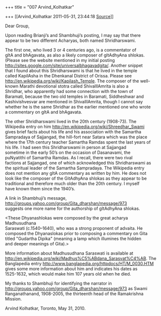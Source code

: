 +++
title = "007 Arvind_Kolhatkar"

+++
[[Arvind_Kolhatkar	2011-05-31, 23:44:18 [Source](https://groups.google.com/g/samskrita/c/nZQH1duBqHU)]]



Dear Group,  
  
Upon reading Brianji’s and Shambhuji’s posting, I may say that there  
appear to be two different Acharyas, both named Shridharswami.  
  
The first one, who lived 3 or 4 centuries ago, is a commentator of  
gItA and bhAgavata, as also a likely composer of gItAdhyAna shlokas.  
(Please see the website mentioned in my initial posting  
<http://sites.google.com/site/universalbhagavadgita/>. Another snippet  
that I found about this Shridharswami is that he lived in the temple  
called KapilAsha in the Dhenkanal District of Orissa. Please see  
<http://en.wikipedia.org/wiki/Kapilash_Temple>. The composer of the well-  
known Marathi devotional stotra called ShivalIlAmrita is also a  
Shridhar, who apparently had some connection with the town of  
Baramati, because the two old temples in Baramati, Siddheshwar and  
Kashivishvesvar are mentioned in ShivalIlAmrita, though I cannot say  
whether he is the same Shridhar as the earlier mentioned one who wrote  
a commentary on gItA and bhAgavata.  
  
The other Shridharswami lived in the 20th century (1908-73). The  
Wikipedia entry on him <http://en.wikipedia.org/wiki/Shreedhar_Swami>  
gives brief facts about his life and his association with the Samartha  
Sampradaya of Sajjangad, the hill-fort near Satara which was the place  
where the 17th century teacher Samartha Ramdas spent the last years of  
his life. I had seen this Shridharswami in person at Sajjangad  
sometime in the early 50’s on the occasion of Dasanavami, the  
puNyatithi of Samartha Ramdas. As I recall, there were two rival  
factions at Sajjangad, one of which acknowledged this Shridharswami as  
the spiritual leader of the Samartha Sampradaya. The Wikipedia entry  
does not mention any gItA commentary as written by him. He does not  
look like the composer of the GitAdhyAna shlokas as they appear to be  
traditional and therefore much older than the 20th century. I myself  
have known them since the 1940’s.  
  
A link in Shambhuji’s message, <http://groups.yahoo.com/group/Gita_dharshan/message/973>  
suggests one more name for the authorship of gItAdhyAna shlokas.  
  
\<These Dhyanashlokas were composed by the great acharya Madhusudhana  
Saraswati (c.1540–1640), who was a strong proponent of advaita. He  
composed the Dhyanaslokas prior to composing a commentary on Gita  
titled "Gudartha Dipika" (meaning a lamp which illumines the hidden  
and deeper meanings of Gita).>  
  
More information about Madhusudhana Saraswati is available at  
<http://en.wikipedia.org/wiki/Madhus%C5%ABdana_Sarasvat%C4%AB>. The  
Banglapedia entry <http://www.banglapedia.org/httpdocs/HT/M_0030.HTM>  
gives some more information about him and indicates his dates as  
1525-1632, which would make him 107 years old when he died.  
  
My thanks to Shambhuji for identifying the narrator in  
<http://groups.yahoo.com/group/Gita_dharshan/message/973> as Swami  
Ranganathanand, 1908-2005, the thirteenth head of the Ramakrishna  
Mission.  
  
Arvind Kolhatkar, Toronto, May 31, 2010.  
  
  
  

